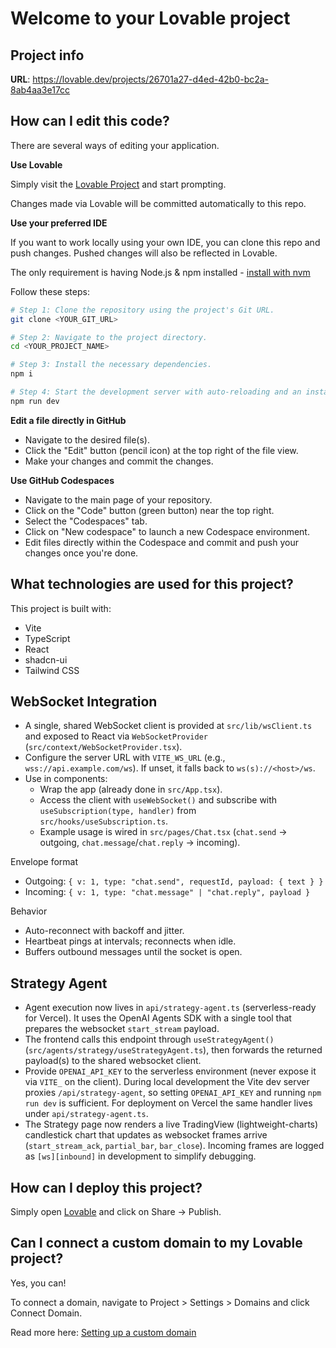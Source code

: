# Welcome to your Lovable project

## Project info

**URL**: https://lovable.dev/projects/26701a27-d4ed-42b0-bc2a-8ab4aa3e17cc

## How can I edit this code?

There are several ways of editing your application.

**Use Lovable**

Simply visit the [Lovable Project](https://lovable.dev/projects/26701a27-d4ed-42b0-bc2a-8ab4aa3e17cc) and start prompting.

Changes made via Lovable will be committed automatically to this repo.

**Use your preferred IDE**

If you want to work locally using your own IDE, you can clone this repo and push changes. Pushed changes will also be reflected in Lovable.

The only requirement is having Node.js & npm installed - [install with nvm](https://github.com/nvm-sh/nvm#installing-and-updating)

Follow these steps:

```sh
# Step 1: Clone the repository using the project's Git URL.
git clone <YOUR_GIT_URL>

# Step 2: Navigate to the project directory.
cd <YOUR_PROJECT_NAME>

# Step 3: Install the necessary dependencies.
npm i

# Step 4: Start the development server with auto-reloading and an instant preview.
npm run dev
```

**Edit a file directly in GitHub**

- Navigate to the desired file(s).
- Click the "Edit" button (pencil icon) at the top right of the file view.
- Make your changes and commit the changes.

**Use GitHub Codespaces**

- Navigate to the main page of your repository.
- Click on the "Code" button (green button) near the top right.
- Select the "Codespaces" tab.
- Click on "New codespace" to launch a new Codespace environment.
- Edit files directly within the Codespace and commit and push your changes once you're done.

## What technologies are used for this project?

This project is built with:

- Vite
- TypeScript
- React
- shadcn-ui
- Tailwind CSS

## WebSocket Integration

- A single, shared WebSocket client is provided at `src/lib/wsClient.ts` and exposed to React via `WebSocketProvider` (`src/context/WebSocketProvider.tsx`).
- Configure the server URL with `VITE_WS_URL` (e.g., `wss://api.example.com/ws`). If unset, it falls back to `ws(s)://<host>/ws`.
- Use in components:
  - Wrap the app (already done in `src/App.tsx`).
  - Access the client with `useWebSocket()` and subscribe with `useSubscription(type, handler)` from `src/hooks/useSubscription.ts`.
  - Example usage is wired in `src/pages/Chat.tsx` (`chat.send` → outgoing, `chat.message`/`chat.reply` → incoming).

Envelope format

- Outgoing: `{ v: 1, type: "chat.send", requestId, payload: { text } }`
- Incoming: `{ v: 1, type: "chat.message" | "chat.reply", payload }`

Behavior

- Auto-reconnect with backoff and jitter.
- Heartbeat pings at intervals; reconnects when idle.
- Buffers outbound messages until the socket is open.

## Strategy Agent

- Agent execution now lives in `api/strategy-agent.ts` (serverless-ready for Vercel). It uses the OpenAI Agents SDK with a single tool that prepares the websocket `start_stream` payload.
- The frontend calls this endpoint through `useStrategyAgent()` (`src/agents/strategy/useStrategyAgent.ts`), then forwards the returned payload(s) to the shared websocket client.
- Provide `OPENAI_API_KEY` to the serverless environment (never expose it via `VITE_` on the client). During local development the Vite dev server proxies `/api/strategy-agent`, so setting `OPENAI_API_KEY` and running `npm run dev` is sufficient. For deployment on Vercel the same handler lives under `api/strategy-agent.ts`.
- The Strategy page now renders a live TradingView (lightweight-charts) candlestick chart that updates as websocket frames arrive (`start_stream_ack`, `partial_bar`, `bar_close`). Incoming frames are logged as `[ws][inbound]` in development to simplify debugging.

## How can I deploy this project?

Simply open [Lovable](https://lovable.dev/projects/26701a27-d4ed-42b0-bc2a-8ab4aa3e17cc) and click on Share -> Publish.

## Can I connect a custom domain to my Lovable project?

Yes, you can!

To connect a domain, navigate to Project > Settings > Domains and click Connect Domain.

Read more here: [Setting up a custom domain](https://docs.lovable.dev/features/custom-domain#custom-domain)
